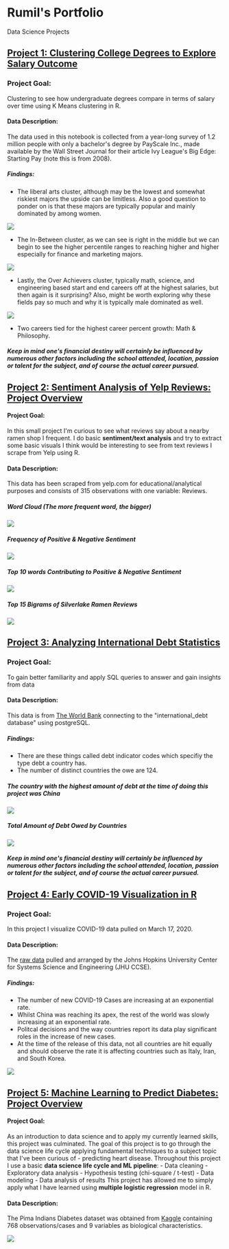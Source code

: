 # Rumil's Portfolio
Data Science Projects



## [Project 1: Clustering College Degrees to Explore Salary Outcome](https://github.com/Rlegaspi562/Clustering-College-Degrees-to-Explore-Salary-Outcomes/blob/master/FINAL%20Exploring%20Salary%20Outcomes%20of%20College%20Degrees%20using%20K-Means%20Clustering.ipynb)
### Project Goal: 
Clustering to see how undergraduate degrees compare in terms of salary over time using K Means clustering in R. 
#### Data Description:
The data used in this notebook is collected from a year-long survey of 1.2 million people with only a bachelor's degree by PayScale Inc., made available by the Wall Street Journal for their article Ivy League's Big Edge: Starting Pay (note this is from 2008).
##### Findings:
* The liberal arts cluster, although may be the lowest and somewhat riskiest majors the upside can be limitless. Also a good question to ponder on is that these majors are typically popular and mainly dominated by among women.

![](/images/college%20degree%20cluster%203.PNG)

* The In-Between cluster, as we can see is right in the middle but we can begin to see the higher percentile ranges to reaching higher and higher especially for finance and marketing majors.

![](/images/college%20degree%20cluster%201.PNG)

* Lastly, the Over Achievers cluster, typically math, science, and engineering based start and end careers off at the highest salaries, but then again is it surprising? Also, might be worth exploring why these fields pay so much and why it is typically male dominated as well.

![](/images/college%20degree%20cluster%202.PNG)

* Two careers tied for the highest career percent growth: Math & Philosophy.

##### Keep in mind one's financial destiny will certainly be influenced by numerous other factors including the school attended, location, passion or talent for the subject, and of course the actual career pursued.



## [Project 2: Sentiment Analysis of Yelp Reviews: Project Overview](https://github.com/Rlegaspi562/Visualization-of-Sentiment-Analysis-of-Yelp-reviews)
#### Project Goal:
In this small project I'm curious to see what reviews say about a nearby ramen shop I frequent. I do basic **sentiment/text analysis** and try to extract some basic visuals I think would be interesting to see from text reviews I scrape from Yelp using R.
#### Data Description:
This data has been scraped from yelp.com for educational/analytical purposes and consists of 315 observations with one variable: Reviews.

##### Word Cloud (The more frequent word, the bigger)

![](/images/YelpCloud.png)

##### Frequency of Positive & Negative Sentiment

![](/images/frequency%20of%20positive%20and%20negative%20sentiment.png)

##### Top 10 words Contributing to Positive & Negative Sentiment

![](/images/Top%2010%20words%20contributing%20to%20pos-neg%20sentiment.png)

##### Top 15 Bigrams of Silverlake Ramen Reviews

![](/images/top%2015%20bigrams%20of%20silverlake%20Ramen%20reviews.png)


## [Project 3: Analyzing International Debt Statistics](https://github.com/Rlegaspi562/Analyzing-International-Debt-Statistics/blob/master/notebook.ipynb)
### Project Goal: 
To gain better familiarity and apply SQL queries to answer and gain insights from data 
#### Data Description:
This data is from [The World Bank](https://www.worldbank.org/) connecting to the "international_debt database" using postgreSQL.  
##### Findings:
* There are these things called debt indicator codes which specifiy the type debt a country has.
* The number of distinct countries the owe are 124.

##### The country with the highest amount of debt at the time of doing this project was China

![](/images/highest%20amount%20of%20debt.png)

##### Total Amount of Debt Owed by Countries

![](/images/total%20amount%20of%20debt%20countries.png)


##### Keep in mind one's financial destiny will certainly be influenced by numerous other factors including the school attended, location, passion or talent for the subject, and of course the actual career pursued.


## [Project 4: Early COVID-19 Visualization in R](https://github.com/Rlegaspi562/COVID-19-Visualization-in-R/blob/master/notebook.ipynb)
### Project Goal: 
In this project I visualize COVID-19 data pulled on March 17, 2020.
#### Data Description:
The [raw data](https://github.com/Rlegaspi562/COVID-19-Visualization-in-R/tree/master/datasets) pulled and arranged by the Johns Hopkins University Center for Systems Science and Engineering (JHU CCSE).
##### Findings:
* The number of new COVID-19 Cases are increasing at an exponential rate.
* Whilst China was reaching its apex, the rest of the world was slowly increasing at an exponential rate.
* Politcal decisions and the way countries report its data play significant roles in the increase of new cases.
* At the time of the release of this data, not all countries are hit equally and should observe the rate it is affecting countries such as Italy, Iran, and South Korea.

![](/images/COVID.png)


## [Project 5: Machine Learning to Predict Diabetes: Project Overview](https://github.com/Rlegaspi562/multiple-logistic-regression-to-predict-diabetes/blob/master/_Pt%204%20logistic%20regression%20to%20predict%20diabetes.ipynb)
#### Project Goal:
As an introduction to data science and to apply my currently learned skills, this project was culminated. The goal of this project is to go through the data science life cycle applying fundamental techniques to a subject topic that I've been curious of - predicting heart disease. Throughout this project I use a basic **data science life cycle and ML pipeline**: - Data cleaning - Exploratory data analysis - Hypothesis testing (chi-square / t-test) - Data modeling - Data analysis of results  This project has allowed me to simply apply what I have learned using **multiple logistic regression** model in R. 
#### Data Description:
The Pima Indians Diabetes dataset was obtained from [Kaggle](https://www.kaggle.com/kumargh/pimaindiansdiabetescsv) containing 768 observations/cases and 9 variables as biological characteristics.  

![](/images/DiabetesCorrelogram.png)

